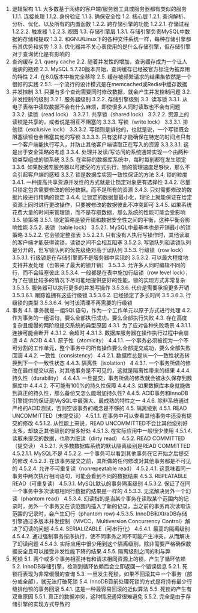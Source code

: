 1. 逻辑架构
1.1. 大多数基于网络的客户端/服务器工具或服务器都有类似的服务
1.1.1. 连接处理
1.1.2. 身份验证
1.1.3. 确保安全性
1.2. 核心层
1.2.1. 查询解析、分析、优化、以及所有的内置函数
1.2.2. 跨存储引擎的功能
1.2.2.1. 存储过程
1.2.2.2. 触发器
1.2.2.3. 视图
1.3. 存储引擎层
1.3.1. 存储引擎负责MySQL中数据的存储和提取
1.3.2. 和GNU/Linux下的各种文件系统一样，每种存储引擎都有其优势和劣势
1.3.3. 优化器并不关心表使用的是什么存储引擎，但存储引擎对于查询优化是有影响的
2. 查询缓存
2.1. query cache
2.2. 随着并发性的增加，查询缓存成为一个让人诟病的瓶颈
2.3. MySQL 5.7.20版本开始，查询缓存已经被官方标注为被弃用的特性
2.4. 在8.0版本中被完全移除
2.5. 缓存被频繁请求的结果集依然是一个很好的实践
2.5.1. 一个流行的设计模式是在memcached或Redis中缓存数据
3. 并发控制
3.1. 只要有多个查询需要同时修改数据，就会产生并发控制问题
3.2. 并发控制的级别
3.2.1. 服务器级别
3.2.2. 存储引擎级别
3.3. 读写锁
3.3.1. 从电子表格中读取数据不会有什么麻烦，即使很多人同时读取也不会有问题
3.3.2. 读锁（read lock）
3.3.2.1. 共享锁（shared lock）
3.3.2.2. 资源上的读锁是共享的，或者说是相互不阻塞的
3.3.3. 写锁（write lock）
3.3.3.1. 排他锁（exclusive lock）
3.3.3.2. 写锁则是排他的，也就是说，一个写锁既会阻塞读锁也会阻塞其他的写锁
3.3.3.3. 只有这样才能确保在特定的时间点只有一个客户端能执行写入，并防止其他客户端读取正在写入的资源
3.3.3.3.1. 这是出于安全策略的考虑
3.3.4. 处理并发读/写访问的系统通常实现一个由两种锁类型组成的锁系统
3.3.5. 在实际的数据库系统中，每时每刻都在发生锁定
3.3.6. 如果数据库服务器以可接受的方式执行，锁的管理速度足够快，那么不会引起客户端的感知
3.3.7. 锁是数据库实现一致性保证的方法
3.4. 锁的粒度
3.4.1. 一种提高共享资源并发性的方式就是让锁定对象更有选择性
3.4.2. 尽量只锁定包含需要修改的部分数据，而不是所有的资源
3.4.3. 只对需要修改的数据片段进行精确的锁定
3.4.4. 让锁定的数据量最小化，理论上就能保证在给定资源上同时进行更改操作，只要被修改的数据彼此不冲突即可
3.4.5. 如果系统花费大量的时间来管理锁，而不是存取数据，那么系统的性能可能会受影响
3.5. 锁策略
3.5.1. 锁定策略是锁开销和数据安全性之间的平衡，这种平衡会影响性能
3.5.2. 表锁（table lock）
3.5.2.1. MySQL中最基本也是开销最小的锁策略
3.5.2.2. 它会锁定整张表
3.5.2.2.1. 只有没有人执行写操作时，其他读取的客户端才能获得读锁，读锁之间不会相互阻塞
3.5.2.3. 写锁队列和读锁队列是分开的，但写锁队列的优先级绝对高于读队列
3.5.3. 行级锁（row lock）
3.5.3.1. 行级锁是在存储引擎而不是服务器中实现的
3.5.3.2. 可以最大程度地支持并发处理（也带来了最大的锁开销）
3.5.3.3. 允许多人同时编辑不同的行，而不会阻塞彼此
3.5.3.4. 一般都是在表中施加行级锁（row level lock），为了在锁比较多的情况下尽可能地提供更好的性能，锁的实现方式非常复杂
3.5.3.5. 服务器可以执行更多的并发写操作
3.5.3.6. 代价是需要承担更多开销
3.5.3.6.1. 跟踪谁拥有这些行级锁
3.5.3.6.2. 已经锁定了多长时间
3.5.3.6.3. 行级锁的类型
3.5.3.6.4. 何时该清理不再需要的行级锁
4. 事务
4.1. 事务就是一组SQL语句，作为一个工作单元以原子方式进行处理
4.2. 作为事务的一组语句，要么全部执行成功，要么全部执行失败
4.3. 存在高度复杂且缓慢的两阶段提交系统的典型原因
4.3.1. 为了应对各种失败场景
4.3.1.1. 连接可能会断开
4.3.1.2. 会超时
4.3.1.3. 数据库服务器在操作执行过程中会崩溃
4.4. ACID
4.4.1. 原子性（atomicity）
4.4.1.1. 一个事务必须被视为一个不可分割的工作单元，整个事务中的所有操作要么全部提交成功，要么全部失败回滚
4.4.2. 一致性（consistency）
4.4.2.1. 数据库总是从一个一致性状态转换到下一个一致性状态
4.4.3. 隔离性（isolation）
4.4.3.1. 一个事务所做的修改在最终提交以前，对其他事务是不可见的，这就是隔离性带来的结果
4.4.4. 持久性（durability）
4.4.4.1. 一旦提交，事务所做的修改就会被永久保存到数据库中
4.4.4.2. 不可能有100%的持久性保障
4.4.4.3. 如果数据库本身就能做到真正的持久性，那么备份又怎么能增加持久性?
4.4.5. ACID事务和InnoDB引擎提供的保证是MySQL中最强大、最成熟的特性之一
4.4.6. 除非系统通过严格的ACID测试，否则空谈事务的概念是不够的
4.5. 隔离级别
4.5.1. READ UNCOMMITTED（未提交读）
4.5.1.1. 在事务中可以查看其他事务中还没有提交的修改
4.5.1.2. 从性能上来说，READ UNCOMMITTED不会比其他级别好太多，却缺乏其他级别的很多好处
4.5.1.3. 在实际应用中一般很少使用
4.5.1.4. 读取未提交的数据，也称为脏读（dirty read）
4.5.2. READ COMMITTED（提交读）
4.5.2.1. 大多数数据库系统的默认隔离级别是READ   COMMITTED
4.5.2.1.1. MySQL不是
4.5.2.2. 一个事务可以看到其他事务在它开始之后提交的修改
4.5.2.3. 在该事务提交之前，其所做的任何修改对其他事务都是不可见的
4.5.2.4. 允许不可重复读（nonrepeatable read）
4.5.2.4.1. 这意味着同一事务中两次执行相同语句，可能会看到不同的数据结果
4.5.3. REPEATABLE READ（可重复读）
4.5.3.1. MySQL默认的事务隔离级别
4.5.3.2. 保证了在同一个事务中多次读取相同行数据的结果是一样的
4.5.3.3. 无法解决另外一个幻读（phantom read）
4.5.3.4. 幻读指的是当某个事务在读取某个范围内的记录时，另外一个事务又在该范围内插入了新的记录，当之前的事务再次读取该范围的记录时，会产生幻行（phantom row)
4.5.3.5. InnoDB和XtraDB存储引擎通过多版本并发控制（MVCC，Multiversion Concurrency Control）解决了幻读的问题
4.5.4. SERIALIZABLE（可串行化）
4.5.4.1. 最高的隔离级别
4.5.4.2. 通过强制事务按序执行，使不同事务之间不可能产生冲突，从而解决了幻读问题
4.5.4.3. 实际应用中很少用到这个隔离级别，除非需要严格确保数据安全且可以接受并发性能下降的结果
4.5.5. 隔离级别之间的利与弊
5. 死锁
5.1. 两个或多个事务相互持有和请求相同资源上的锁，产生了循环依赖
5.2. InnoDB存储引擎，检测到循环依赖后会立即返回一个错误信息
5.2.1. 死锁将表现为非常缓慢的查询
5.3. 一旦发生死锁，如果不回滚其中一个事务（部分或全部），就无法打破死锁
5.4. InnoDB目前处理死锁的方式是将持有最少行级排他锁的事务回滚
5.4.1. 这是一种最容易回滚的近似算法
5.5. 死锁的产生有双重原因
5.5.1. 真正的数据冲突，这种情况通常很难避免
5.5.2. 完全是由于存储引擎的实现方式导致的
